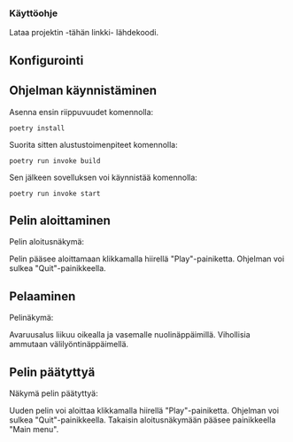 ### Käyttöohje
Lataa projektin -tähän linkki- lähdekoodi.

## Konfigurointi

## Ohjelman käynnistäminen
Asenna ensin riippuvuudet komennolla:

```
poetry install
```

Suorita sitten alustustoimenpiteet komennolla:

```
poetry run invoke build
```

Sen jälkeen sovelluksen voi käynnistää komennolla:

```
poetry run invoke start
```

## Pelin aloittaminen
Pelin aloitusnäkymä:

Pelin pääsee aloittamaan klikkamalla hiirellä "Play"-painiketta.
Ohjelman voi sulkea "Quit"-painikkeella.

## Pelaaminen
Pelinäkymä:

Avaruusalus liikuu oikealla ja vasemalle nuolinäppäimillä. Vihollisia ammutaan välilyöntinäppäimellä.

## Pelin päätyttyä
Näkymä pelin päätyttyä:

Uuden pelin voi aloittaa klikkamalla hiirellä "Play"-painiketta.
Ohjelman voi sulkea "Quit"-painikkeella.
Takaisin aloitusnäkymään pääsee painikkeella "Main menu".

